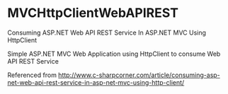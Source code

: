 # MVCHttpClientWebAPIREST
Consuming ASP.NET Web API REST Service In ASP.NET MVC Using HttpClient

Simple ASP.NET MVC Web Application using HttpClient to consume Web API REST Service

Referenced from http://www.c-sharpcorner.com/article/consuming-asp-net-web-api-rest-service-in-asp-net-mvc-using-http-client/
